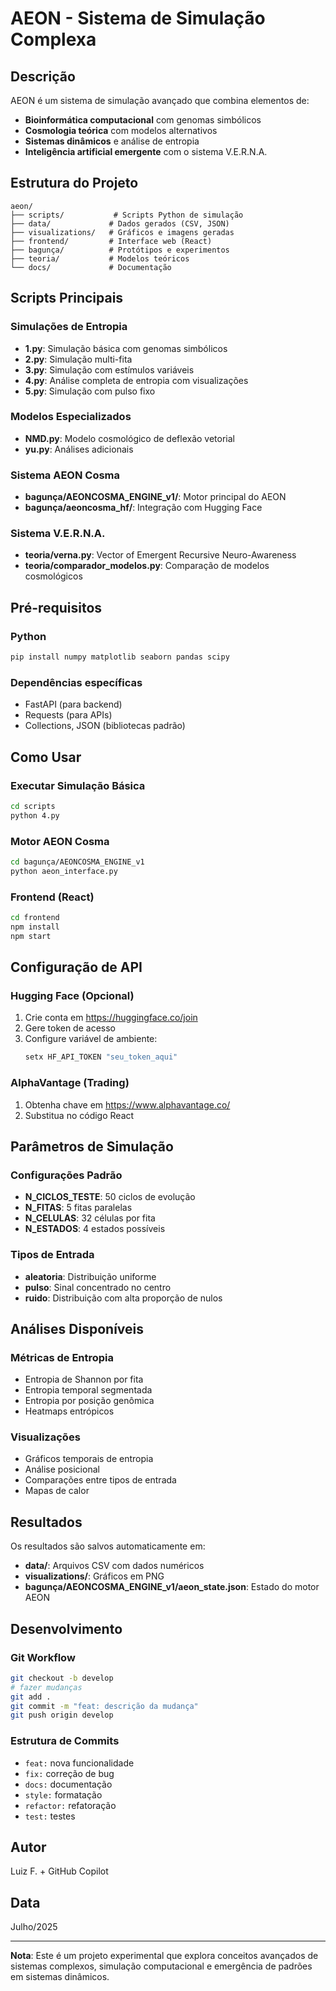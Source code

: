 # AEON - Sistema de Simulação Complexa

## Descrição
AEON é um sistema de simulação avançado que combina elementos de:
- **Bioinformática computacional** com genomas simbólicos
- **Cosmologia teórica** com modelos alternativos
- **Sistemas dinâmicos** e análise de entropia
- **Inteligência artificial emergente** com o sistema V.E.R.N.A.

## Estrutura do Projeto

```
aeon/
├── scripts/           # Scripts Python de simulação
├── data/             # Dados gerados (CSV, JSON)
├── visualizations/   # Gráficos e imagens geradas
├── frontend/         # Interface web (React)
├── bagunça/          # Protótipos e experimentos
├── teoria/           # Modelos teóricos
└── docs/             # Documentação
```

## Scripts Principais

### Simulações de Entropia
- **1.py**: Simulação básica com genomas simbólicos
- **2.py**: Simulação multi-fita
- **3.py**: Simulação com estímulos variáveis
- **4.py**: Análise completa de entropia com visualizações
- **5.py**: Simulação com pulso fixo

### Modelos Especializados
- **NMD.py**: Modelo cosmológico de deflexão vetorial
- **yu.py**: Análises adicionais

### Sistema AEON Cosma
- **bagunça/AEONCOSMA_ENGINE_v1/**: Motor principal do AEON
- **bagunça/aeoncosma_hf/**: Integração com Hugging Face

### Sistema V.E.R.N.A.
- **teoria/verna.py**: Vector of Emergent Recursive Neuro-Awareness
- **teoria/comparador_modelos.py**: Comparação de modelos cosmológicos

## Pré-requisitos

### Python
```bash
pip install numpy matplotlib seaborn pandas scipy
```

### Dependências específicas
- FastAPI (para backend)
- Requests (para APIs)
- Collections, JSON (bibliotecas padrão)

## Como Usar

### Executar Simulação Básica
```bash
cd scripts
python 4.py
```

### Motor AEON Cosma
```bash
cd bagunça/AEONCOSMA_ENGINE_v1
python aeon_interface.py
```

### Frontend (React)
```bash
cd frontend
npm install
npm start
```

## Configuração de API

### Hugging Face (Opcional)
1. Crie conta em https://huggingface.co/join
2. Gere token de acesso
3. Configure variável de ambiente:
   ```bash
   setx HF_API_TOKEN "seu_token_aqui"
   ```

### AlphaVantage (Trading)
1. Obtenha chave em https://www.alphavantage.co/
2. Substitua no código React

## Parâmetros de Simulação

### Configurações Padrão
- **N_CICLOS_TESTE**: 50 ciclos de evolução
- **N_FITAS**: 5 fitas paralelas
- **N_CELULAS**: 32 células por fita
- **N_ESTADOS**: 4 estados possíveis

### Tipos de Entrada
- **aleatoria**: Distribuição uniforme
- **pulso**: Sinal concentrado no centro
- **ruido**: Distribuição com alta proporção de nulos

## Análises Disponíveis

### Métricas de Entropia
- Entropia de Shannon por fita
- Entropia temporal segmentada
- Entropia por posição genômica
- Heatmaps entrópicos

### Visualizações
- Gráficos temporais de entropia
- Análise posicional
- Comparações entre tipos de entrada
- Mapas de calor

## Resultados

Os resultados são salvos automaticamente em:
- **data/**: Arquivos CSV com dados numéricos
- **visualizations/**: Gráficos em PNG
- **bagunça/AEONCOSMA_ENGINE_v1/aeon_state.json**: Estado do motor AEON

## Desenvolvimento

### Git Workflow
```bash
git checkout -b develop
# fazer mudanças
git add .
git commit -m "feat: descrição da mudança"
git push origin develop
```

### Estrutura de Commits
- `feat:` nova funcionalidade
- `fix:` correção de bug
- `docs:` documentação
- `style:` formatação
- `refactor:` refatoração
- `test:` testes

## Autor
Luiz F. + GitHub Copilot

## Data
Julho/2025

---

**Nota**: Este é um projeto experimental que explora conceitos avançados de sistemas complexos, simulação computacional e emergência de padrões em sistemas dinâmicos.
